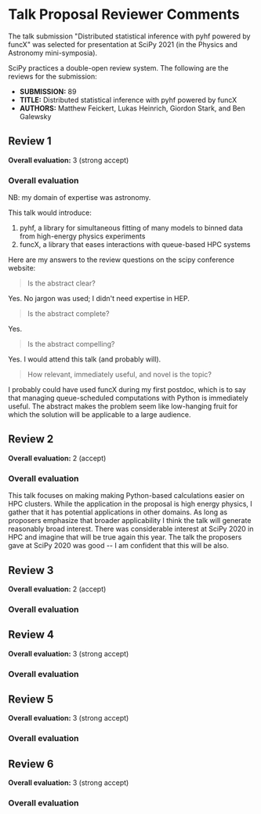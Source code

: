 # Talk Proposal Reviewer Comments

The talk submission "Distributed statistical inference with pyhf powered by funcX" was selected for presentation at SciPy 2021 (in the Physics and Astronomy mini-symposia).

SciPy practices a double-open review system.
The following are the reviews for the submission:

- **SUBMISSION:** 89
- **TITLE:** Distributed statistical inference with pyhf powered by funcX
- **AUTHORS:** Matthew Feickert, Lukas Heinrich, Giordon Stark, and Ben Galewsky

## Review 1

**Overall evaluation:** 3 (strong accept)

### Overall evaluation

NB: my domain of expertise was astronomy.

This talk would introduce:

1) pyhf, a library for simultaneous fitting of many models to binned data from high-energy physics experiments
2) funcX, a library that eases interactions with queue-based HPC systems

Here are my answers to the review questions on the scipy conference website:

> Is the abstract clear?

Yes. No jargon was used; I didn't need expertise in HEP.

> Is the abstract complete?

Yes.

> Is the abstract compelling?

Yes. I would attend this talk (and probably will).

> How relevant, immediately useful, and novel is the topic?

I probably could have used funcX during my first postdoc, which is to say that managing queue-scheduled computations with Python is immediately useful.
The abstract makes the problem seem like low-hanging fruit for which the solution will be applicable to a large audience.

## Review 2

**Overall evaluation:** 2 (accept)

### Overall evaluation

This talk focuses on making making Python-based calculations easier on HPC clusters.
While the application in the proposal is high energy physics, I gather that it has potential applications in other domains.
As long as proposers emphasize that broader applicability I think the talk will generate reasonably broad interest.
There was considerable interest at SciPy 2020 in HPC and imagine that will be true again this year.
The talk the proposers gave at SciPy 2020 was good -- I am confident that this will be also.

## Review 3

**Overall evaluation:** 2 (accept)

### Overall evaluation

## Review 4

**Overall evaluation:** 3 (strong accept)

### Overall evaluation

## Review 5

**Overall evaluation:** 3 (strong accept)

### Overall evaluation

## Review 6

**Overall evaluation:** 3 (strong accept)

### Overall evaluation
